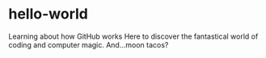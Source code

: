 # hello-world
Learning about how GitHub works
Here to discover the fantastical world of coding and computer magic.
And...moon tacos?
